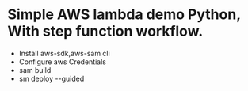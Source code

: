 # Simple AWS lambda demo Python, With step function workflow.
* Install aws-sdk,aws-sam cli  
* Configure aws Credentials
* sam build
* sm deploy --guided